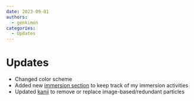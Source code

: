 ```yaml
---
date: 2023-09-01
authors:
  - genkimon
categories:
  - Updates
---
```


# Updates

* Changed color scheme
* Added new <a href="/immersion">immersion section</a> to keep track of my immersion activities
* Updated <a href="/kanji/grade1/">kanji</a> to remove or replace image-based/redundant particles
